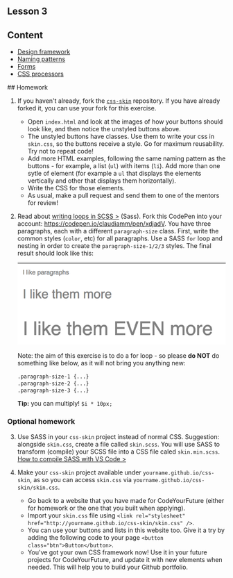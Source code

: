 Lesson 3
---

## Content
 - [Design framework](/html-css/design-frameworks.md)
 - [Naming patterns](/html-css/naming-patterns.md)
 - [Forms](/html-css/forms.md)
 - [CSS processors](/html-css/css-processors.md)


## Homework
1. If you haven't already, fork the [`css-skin`](https://github.com/Code-Your-Future/css-skin) repository. If you have already forked it, you can use your fork for this exercise.

    - Open `index.html` and look at the images of how your buttons should look like, and then notice the unstyled buttons above.
    - The unstyled buttons have classes. Use them to write your css in `skin.css`, so the buttons receive a style. Go for maximum reusability. Try not to repeat code!
    - Add more HTML examples, following the same naming pattern as the buttons - for example, a list (`ul`) with items (`li`). Add more than one sytle of element (for example a `ul` that displays the elements vertically and other that displays them horizontally).
    - Write the CSS for those elements.
    - As usual, make a pull request and send them to one of the mentors for review!

2. Read about [writing loops in SCSS >](http://clubmate.fi/for-while-and-each-loops-in-sass/) (Sass). Fork this CodePen into your account: https://codepen.io/claudiamm/pen/xdjadV. You have three paragraphs, each with a different `paragraph-size` class. First, write the common styles (`color`, etc) for all paragraphs. Use a SASS `for` loop and nesting in order to create the `paragraph-size-1/2/3` styles. The final result should look like this:

    ![](assets/loop-paragraph-example.jpg)

    Note: the aim of this exercise is to do a for loop - so please **do NOT** do something like below, as it will not bring you anything new:

    ```
    .paragraph-size-1 {...}
    .paragraph-size-2 {...}
    .paragraph-size-3 {...}
    ```

    **Tip:** you can multiply! `$i * 10px;`

### Optional homework

3. Use SASS in your `css-skin` project instead of normal CSS. Suggestion: alongside `skin.css`, create a file called `skin.scss`. You will use SASS to transform (compile) your SCSS file into a CSS file caled `skin.min.scss`. [How to compile SASS with VS Code >](https://code-your-future.github.io/syllabus-london/html-css/compile-scss-instructions)

4. Make your `css-skin` project available under `yourname.github.io/css-skin`, as so you can access `skin.css` via `yourname.github.io/css-skin/skin.css`.
    - Go back to a website that you have made for CodeYourFuture (either for homework or the one that you built when applying).
    - Import your `skin.css` file using `<link rel="stylesheet" href="http://yourname.github.io/css-skin/skin.css" />`.
    - You can use your buttons and lists in this website too. Give it a try by adding the following code to your page `<button class="btn">Button</button>`.
    - You've got your own CSS framework now! Use it in your future projects for CodeYourFuture, and update it with new elements when needed. This will help you to build your Github portfolio.